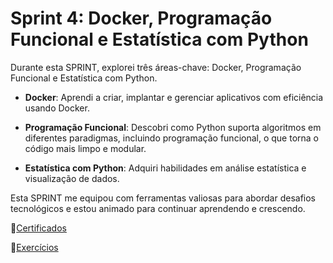 # Sprint 4: Docker, Programação Funcional e Estatística com Python

Durante esta SPRINT, explorei três áreas-chave: Docker, Programação Funcional e Estatística com Python.

- **Docker**: Aprendi a criar, implantar e gerenciar aplicativos com eficiência usando Docker.

- **Programação Funcional**: Descobri como Python suporta algoritmos em diferentes paradigmas, incluindo programação funcional, o que torna o código mais limpo e modular.

- **Estatística com Python**: Adquiri habilidades em análise estatística e visualização de dados.

Esta SPRINT me equipou com ferramentas valiosas para abordar desafios tecnológicos e estou animado para continuar aprendendo e crescendo.

📁[Certificados](CERTIFICADOS/)

📁[Exercícios](EXERCÍCIOS/)

